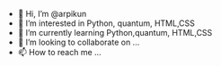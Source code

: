 - 👋 Hi, I’m @arpikun
- 👀 I’m interested in Python, quantum, HTML,CSS 
- 🌱 I’m currently learning Python,quantum, HTML,CSS
- 💞️ I’m looking to collaborate on ...
- 📫 How to reach me ...

<!---
arpikun/arpikun is a ✨ special ✨ repository because its `README.md` (this file) appears on your GitHub profile.
You can click the Preview link to take a look at your changes.
--->
